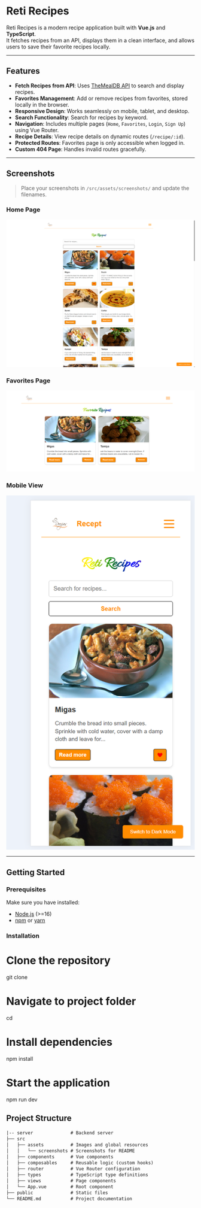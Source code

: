 # Reti Recipes

Reti Recipes is a modern recipe application built with **Vue.js** and **TypeScript**.  
It fetches recipes from an API, displays them in a clean interface, and allows users to save their favorite recipes locally.  

---

##  Features

- **Fetch Recipes from API**: Uses [TheMealDB API](https://www.themealdb.com/) to search and display recipes.  
- **Favorites Management**: Add or remove recipes from favorites, stored locally in the browser.  
- **Responsive Design**: Works seamlessly on mobile, tablet, and desktop.  
- **Search Functionality**: Search for recipes by keyword.  
- **Navigation**: Includes multiple pages (`Home`, `Favorites`, `Login`, `Sign Up`) using Vue Router.  
- **Recipe Details**: View recipe details on dynamic routes (`/recipe/:id`).  
- **Protected Routes**: Favorites page is only accessible when logged in.  
- **Custom 404 Page**: Handles invalid routes gracefully.  

---

##  Screenshots

> Place your screenshots in `/src/assets/screenshots/` and update the filenames.

### Home Page  
![Home Page](src/assets/screenshots/home.png)


### Favorites Page  
![Favorites Page](src/assets/screenshots/favorites.png)

### Mobile View  
![Mobile View](src/assets/screenshots/mobile.png)

---

## Getting Started

### Prerequisites

Make sure you have installed:  
- [Node.js](https://nodejs.org/) (>=16)  
- [npm](https://www.npmjs.com/) or [yarn](https://yarnpkg.com/)  

### Installation


# Clone the repository
git clone <repository-url>

# Navigate to project folder
cd <project-folder>

# Install dependencies
npm install

# Start the application
npm run dev

##  Project Structure

```text
|-- server              # Backend server
├── src
│   ├── assets          # Images and global resources
│   │   └── screenshots # Screenshots for README
│   ├── components      # Vue components
│   ├── composables     # Reusable logic (custom hooks)
│   ├── router          # Vue Router configuration
│   ├── types           # TypeScript type definitions
│   ├── views           # Page components
│   └── App.vue         # Root component
├── public              # Static files
└── README.md           # Project documentation





